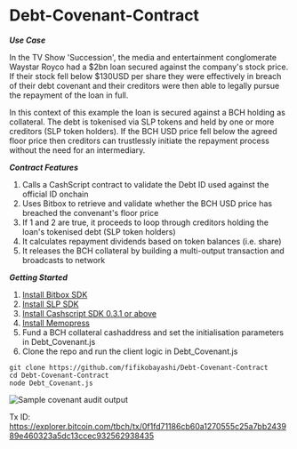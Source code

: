# Debt-Covenant-Contract

***Use Case***

In the TV Show 'Succession', the media and entertainment conglomerate Waystar Royco had a $2bn loan secured against the company's stock price. If their stock fell below $130USD per share they were effectively in breach of their debt covenant and their creditors were then able to legally pursue the repayment of the loan in full.

In this context of this example the loan is secured against a BCH holding as collateral. The debt is tokenised via SLP tokens and held by one or more creditors (SLP token holders). If the BCH USD price fell below the agreed floor price then creditors can trustlessly initiate the repayment process without the need for an intermediary.


***Contract Features***
1. Calls a CashScript contract to validate the Debt ID used against the official ID onchain
2. Uses Bitbox to retrieve and validate whether the BCH USD price has breached the convenant's floor price
3. If 1 and 2 are true, it proceeds to loop through creditors holding the loan's tokenised debt (SLP token holders)
4. It calculates repayment dividends based on token balances (i.e. share) 
5. It releases the BCH collateral by building a multi-output transaction and broadcasts to network 

***Getting Started***
1. [Install Bitbox SDK](https://developer.bitcoin.com/bitbox/docs/getting-started)
2. [Install SLP SDK](https://github.com/Bitcoin-com/slp-sdk)
3. [Install Cashscript SDK 0.3.1 or above](https://developer.bitcoin.com/cashscript/docs/getting-started)
4. [Install Memopress](https://developer.bitcoin.com/tutorials/memopress/)
5. Fund a BCH collateral cashaddress and set the initialisation parameters in Debt_Covenant.js
6. Clone the repo and run the client logic in Debt_Covenant.js
~~~
git clone https://github.com/fifikobayashi/Debt-Covenant-Contract
cd Debt-Covenant-Contract
node Debt_Covenant.js
~~~



![Sample covenant audit output](https://raw.githubusercontent.com/fifikobayashi/Debt-Covenant-Contract/master/debt%20covenant%20output.PNG)

Tx ID:
https://explorer.bitcoin.com/tbch/tx/0f1fd71186cb60a1270555c25a7bb243989e460323a5dc13ccec932562938435
